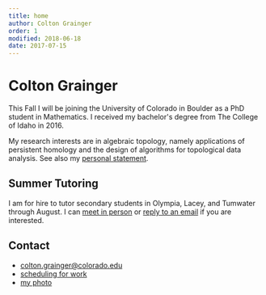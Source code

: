 ```yaml
---
title: home
author: Colton Grainger
order: 1
modified: 2018-06-18
date: 2017-07-15
---
```


# Colton Grainger

This Fall I will be joining the University of Colorado in Boulder as a PhD student in Mathematics. I received my bachelor's degree from The College of Idaho in 2016.

My research interests are in algebraic topology, namely applications of persistent homology and the design of algorithms for topological data analysis. See also my [personal statement](/personal-statement).

## Summer Tutoring

I am for hire to tutor secondary students in Olympia, Lacey, and Tumwater
through August. I can [meet in person](https://meetme.so/coltongrainger) or [reply
to an email](mailto:colton.grainger@colorado.edu) if you are interested.

## Contact

- [colton.grainger@colorado.edu](mailto:colton.grainger@colorado.edu)
- [scheduling for work](https://meetme.so/coltongrainger)
- [my photo](images/identification-photo.jpg)
